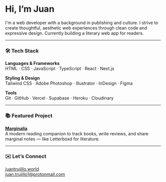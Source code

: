 # Hi, I’m Juan

I'm a web developer with a background in publishing and culture. I strive to create thoughtful, aesthetic web experiences through clean code and expressive design. Currently building a literary web app for readers.

---

### 🛠️ Tech Stack

**Languages & Frameworks**  
HTML · CSS · JavaScript · TypeScript · React · Next.js

**Styling & Design**  
Tailwind CSS · Adobe Photoshop · Illustrator · InDesign · Figma

**Tools**  
Git · GitHub · Vercel · Supabase · Heroku · Cloudinary

---

### 📚️ Featured Project

**[Marginalia](https://www.marginalia.world)**  
A modern reading companion to track books, write reviews, and share marginal notes — like Letterboxd for literature.

---

### ✉️ Let’s Connect

[juantrujillo.world](https://juantrujillo.world)  
juan.trujillo1@protonmail.com
